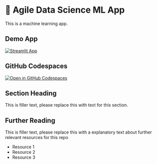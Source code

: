 # 🤖 Agile Data Science ML App


This is a machine learning app.

## Demo App

[![Streamlit App](https://static.streamlit.io/badges/streamlit_badge_black_white.svg)](https://ads-ml.streamlit.app/)

## GitHub Codespaces

[![Open in GitHub Codespaces](https://github.com/codespaces/badge.svg)](https://codespaces.new/streamlit/app-starter-kit?quickstart=1)

## Section Heading

This is filler text, please replace this with text for this section.

## Further Reading

This is filler text, please replace this with a explanatory text about further relevant resources for this repo
- Resource 1
- Resource 2
- Resource 3
